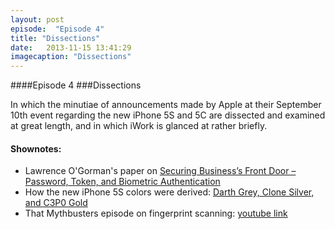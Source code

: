 ```yaml
---
layout: post
episode:  "Episode 4"
title: "Dissections"
date:   2013-11-15 13:41:29
imagecaption: "Dissections"
---
```


####Episode 4
###Dissections

In which the minutiae of announcements made by Apple at their September 10th event regarding the new iPhone 5S and 5C are dissected and examined at great length, and in which iWork is glanced at rather briefly.

#### Shownotes:

 * Lawrence O'Gorman's paper on <a href="http://citeseerx.ist.psu.edu/viewdoc/download?doi=10.1.1.198.6881&rep=rep1&type=pdf">Securing Business’s Front Door – Password, Token, and Biometric Authentication</a>
 * How the new iPhone 5S colors were derived: <a href="https://twitter.com/zkahn94/status/377861120381698048/photo/1/large">Darth Grey, Clone Silver, and C3P0 Gold</a>
 * That Mythbusters episode on fingerprint scanning: <a href="http://youtu.be/3Hji3kp_i9k">youtube link</a>
